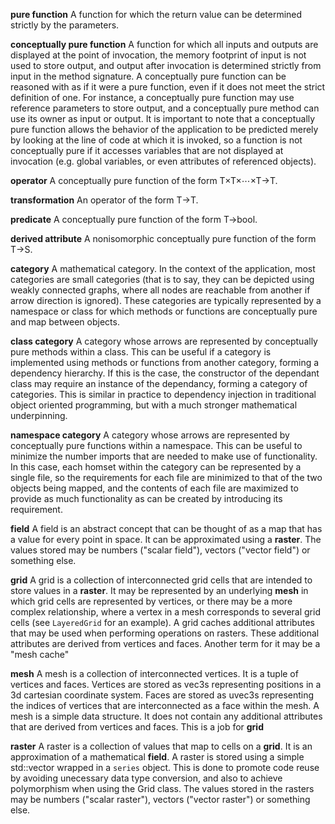 **pure function** A function for which the return value can be determined strictly by the parameters.

**conceptually pure function** A function for which all inputs and outputs are displayed at the point of invocation, the memory footprint of input is not used to store output, and output after invocation is determined strictly from input in the method signature. A conceptually pure function can be reasoned with as if it were a pure function, even if it does not meet the strict definition of one. For instance, a conceptually pure function may use reference parameters to store output, and a conceptually pure method can use its owner as input or output. It is important to note that a conceptually pure function allows the behavior of the application to be predicted merely by looking at the line of code at which it is invoked, so a function is not conceptually pure if it accesses variables that are not displayed at invocation (e.g. global variables, or even attributes of referenced objects).

**operator** A conceptually pure function of the form T×T×⋯×T→T.

**transformation** An operator of the form T→T.

**predicate** A conceptually pure function of the form T→bool.

**derived attribute** A nonisomorphic conceptually pure function of the form T→S.

**category** A mathematical category. In the context of the application, most categories are small categories (that is to say, they can be depicted using weakly connected graphs, where all nodes are reachable from another if arrow direction is ignored). These categories are typically represented by a namespace or class for which methods or functions are conceptually pure and map between objects. 

**class category** A category whose arrows are represented by conceptually pure methods within a class. This can be useful if a category is implemented using methods or functions from another category, forming a dependency hierarchy. If this is the case, the constructor of the dependant class may require an instance of the dependancy, forming a category of categories. This is similar in practice to dependency injection in traditional object oriented programming, but with a much stronger mathematical underpinning.

**namespace category** A category whose arrows are represented by conceptually pure functions within a namespace. This can be useful to minimize the number imports that are needed to make use of functionality. In this case, each homset within the category can be represented by a single file, so the requirements for each file are minimized to that of the two objects being mapped, and the contents of each file are maximized to provide as much functionality as can be created by introducing its requirement.

**field** A field is an abstract concept that can be thought of as a map that has a value for every point in space. It can be approximated using a **raster**. The values stored may be numbers ("scalar field"), vectors ("vector field") or something else. 

**grid** A grid is a collection of interconnected grid cells that are intended to store values in a **raster**. It may be represented by an underlying **mesh** in which grid cells are represented by vertices, or there may be a more complex relationship, where a vertex in a mesh corresponds to several grid cells (see `LayeredGrid` for an example). A grid caches additional attributes that may be used when performing operations on rasters. These additional attributes are derived from vertices and faces. Another term for it may be a "mesh cache"

**mesh** A mesh is a collection of interconnected vertices. It is a tuple of vertices and faces. Vertices are stored as vec3s representing positions in a 3d cartesian coordinate system. Faces are stored as uvec3s representing the indices of vertices that are interconnected as a face within the mesh. A mesh is a simple data structure. It does not contain any additional attributes that are derived from vertices and faces. This is a job for **grid**

**raster** A raster is a collection of values that map to cells on a **grid**. It is an approximation of a mathematical **field**. A raster is stored using a simple std::vector wrapped in a `series` object. This is done to promote code reuse by avoiding unecessary data type conversion, and also to achieve polymorphism when using the Grid class. The values stored in the rasters may be numbers ("scalar raster"), vectors ("vector raster") or something else. 
